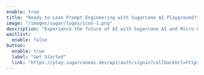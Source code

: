 ```yaml
---
enable: true
title: "Ready to Lean Prompt Engineering with Sugarcane AI Playground?"
image: "/images/sugar/logos/icon-1.png"
description: "Experience the future of AI with Sugarcane AI and Micro LLMs. Build, train and sell Prompt Packages with ease and flexibility."
waitlist:
  enable: false
button:
  enable: true
  label: "Get Started"
  link: "https://play.sugarcaneai.dev/api/auth/signin?callbackUrl=https%3A%2F%2Fplay.sugarcaneai.dev%2F"
---
```

